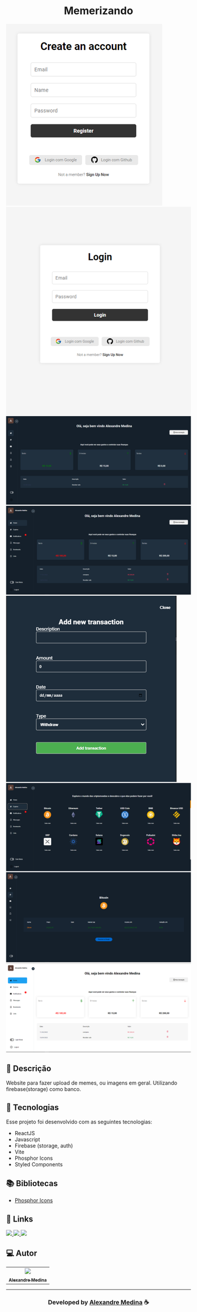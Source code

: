 <h1 align="center">
 Memerizando
</h1>
  
![Resultado final do projeto](https://github.com/alemedinabjj/dashboard/blob/main/src/assets/preview/create.png)
![Resultado final do projeto](https://github.com/alemedinabjj/dashboard/blob/main/src/assets/preview/login.png)
![Resultado final do projeto](https://github.com/alemedinabjj/dashboard/blob/main/src/assets/preview/image1.png)
![Resultado final do projeto](https://github.com/alemedinabjj/dashboard/blob/main/src/assets/preview/image2.png)
![Resultado final do projeto](https://github.com/alemedinabjj/dashboard/blob/main/src/assets/preview/image3.png)
![Resultado final do projeto](https://github.com/alemedinabjj/dashboard/blob/main/src/assets/preview/image4.png)
![Resultado final do projeto](https://github.com/alemedinabjj/dashboard/blob/main/src/assets/preview/image5.png)
![Resultado final do projeto](https://github.com/alemedinabjj/dashboard/blob/main/src/assets/preview/lightmode.png)
## 📝 Descrição 

Website para fazer upload de memes, ou imagens em geral.
Utilizando firebase(storage) como banco.


## 🚀 Tecnologias

Esse projeto foi desenvolvido com as seguintes tecnologias:

- ReactJS
- Javascript
- Firebase (storage, auth)
- Vite
- Phosphor Icons
- Styled Components


## 📚 Bibliotecas

- [Phosphor Icons](https://github.com/phosphor-icons/phosphor-home#phosphor-icons)


## 🔗 Links

<p align="left">
 
 <a href="" alt="Linkedin">
  <img src="https://img.shields.io/badge/-Linkedin-0A66C2?style=for-the-badge&logo=Linkedin&logoColor=FFFFFF&link=https://www.linkedin.com/in/alemedinabjj"/> 
 </a>
 
 <a href="" alt="Facebook">
  <img src="https://img.shields.io/badge/-Facebook-000dff?style=for-the-badge&logo=Facebook&logoColor=FFFFFF&link=https://www.facebook.com/alexandre.medina"/> 
 </a>
 
 <a href="" alt="Twitter">
  <img src="https://img.shields.io/badge/-Twitter-1DA1F2?style=for-the-badge&logo=Twitter&logoColor=FFFFFF&link=https://twitter.com/alemedinabjj"/> 
 </a>


 </p>


## 💻 Autor<br>
<table>
  <tr>
    <td align="center">
      <a href="https://github.com/alemedinabjj">
        <img src="https://github.com/alemedinabjj.png" width="100px;" /><br>
        <sub>
          <b>Alexandre Medina</b>
        </sub>
      </a>
    </td>
  </tr>
</table>

-----

  <h3 align="center"> Developed by <a href="https://www.linkedin.com/in/alexandre-medina-a9259a148">Alexandre Medina</a> ☕</h3>